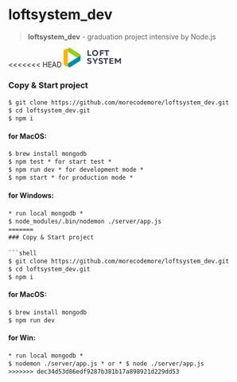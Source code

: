 # loftsystem_dev
>**loftsystem_dev** - graduation project intensive by Node.js

<<<<<<< HEAD
![LoftSystem](public/assets/img/logo.png)

### Copy & Start project

```shell
$ git clone https://github.com/morecodemore/loftsystem_dev.git
$ cd loftsystem_dev.git
$ npm i
```

#### for MacOS:
```shell
$ brew install mongodb
$ npm test * for start test *
$ npm run dev * for development mode *
$ npm start * for production mode *
```

#### for Windows:
```shell
* run local mongodb *
$ node_modules/.bin/nodemon ./server/app.js
=======
### Copy & Start project

```shell
$ git clone https://github.com/morecodemore/loftsystem_dev.git
$ cd loftsystem_dev.git
$ npm i
```

#### for MacOS:
```shell
$ brew install mongodb
$ npm run dev
```

#### for Win:
```shell
* run local mongodb *
$ nodemon ./server/app.js * or * $ node ./server/app.js
>>>>>>> dec34d53d86edf9287b381b17a898921d229dd53
```

